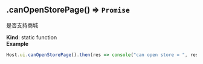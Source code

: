 <a name="module_miot/host/ui.canOpenStorePage"></a>

## .canOpenStorePage() ⇒ <code>Promise</code>
是否支持商城

**Kind**: static function  
**Example**  
```js
Host.ui.canOpenStorePage().then(res => console("can open store = ", res))
```

